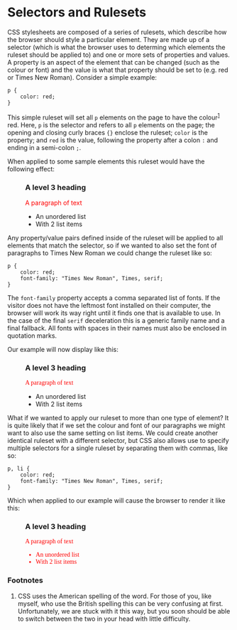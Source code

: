 # Selectors and Rulesets
CSS stylesheets are composed of a series of rulesets, which describe how the browser should style a particular element. They are made up of a selector (which is what the browser uses to determing which elements the ruleset should be applied to) and one or more sets of properties and values. A property is an aspect of the element that can be changed (such as the colour or font) and the value is what that property should be set to (e.g. red or Times New Roman). Consider a simple example:
```
p {
    color: red;
}
```
This simple ruleset will set all `p` elements on the page to have the colour<sup id="a1">[1](#f1)</sup> red. Here, `p` is the selector and refers to all `p` elements on the page; the opening and closing curly braces `{}` enclose the ruleset; `color` is the property; and `red` is the value, following the property after a colon `:` and ending in a semi-colon `;`.

When applied to some sample elements this ruleset would have the following effect:

<figure>
    <h3>A level 3 heading</h3>
    <p style="color: red;">A paragraph of text</p>
    <ul>
        <li>An unordered list</li>
        <li>With 2 list items</li>
    </ul>
</figure>

Any property/value pairs defined inside of the ruleset will be applied to all elements that match the selector, so if we wanted to also set the font of paragraphs to Times New Roman we could change the ruleset like so:
```
p {
    color: red;
    font-family: "Times New Roman", Times, serif;
}
```
The `font-family` property accepts a comma separated list of fonts. If the visitor does not have the leftmost font installed on their computer, the browser will work its way right until it finds one that is available to use. In the case of the final `serif` deceleration this is a generic family name and a final fallback. All fonts with spaces in their names must also be enclosed in quotation marks.

Our example will now display like this:
<figure>
    <h3>A level 3 heading</h3>
    <p style="color: red;font-family: 'Times New Roman', Times, serif;">A paragraph of text</p>
    <ul>
        <li>An unordered list</li>
        <li>With 2 list items</li>
    </ul>
</figure>

What if we wanted to apply our ruleset to more than one type of element? It is quite likely that if we set the colour and font of our paragraphs we might want to also use the same setting on list items. We could create another identical ruleset with a different selector, but CSS also allows use to specify multiple selectors for a single ruleset by separating them with commas, like so:
```
p, li {
    color: red;
    font-family: "Times New Roman", Times, serif;
}
```
Which when applied to our example will cause the browser to render it like this:
<figure>
    <h3>A level 3 heading</h3>
    <p style="color: red;font-family: 'Times New Roman', Times, serif;">A paragraph of text</p>
    <ul>
        <li style="color: red;font-family: 'Times New Roman', Times, serif;">An unordered list</li>
        <li style="color: red;font-family: 'Times New Roman', Times, serif;">With 2 list items</li>
    </ul>
</figure>

### Footnotes
<ol>
    <li id="f1">CSS uses the American spelling of the word. For those of you, like myself, who use the British spelling this can be very confusing at first. Unfortunately, we are stuck with it this way, but you soon should be able to switch between the two in your head with little difficulty.</li>
</ol>